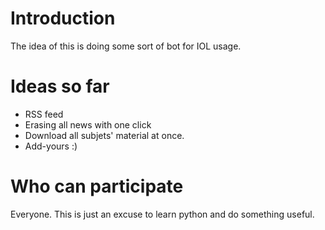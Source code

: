 # Introduction #
The idea of this is doing some sort of bot for IOL usage.

# Ideas so far #
  * RSS feed
  * Erasing all news with one click
  * Download all subjets' material at once.
  * Add-yours :)

# Who can participate #
Everyone. This is just an excuse to learn python and do something useful.